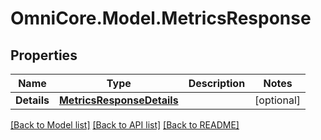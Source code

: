 # OmniCore.Model.MetricsResponse

## Properties

Name | Type | Description | Notes
------------ | ------------- | ------------- | -------------
**Details** | [**MetricsResponseDetails**](MetricsResponseDetails.md) |  | [optional] 

[[Back to Model list]](../README.md#documentation-for-models) [[Back to API list]](../README.md#documentation-for-api-endpoints) [[Back to README]](../README.md)

